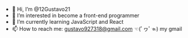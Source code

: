 - 👋 Hi, I’m @12Gustavo21
- 👀 I’m interested in become a front-end programmer
- 🌱 I’m currently learning JavaScript and React
- 📫 How to reach me: gustavo927318@gmail.com ☜(ﾟヮﾟ☜) my gmail

<!---
12Gustavo21/12Gustavo21 is a ✨ special ✨ repository because its `README.md` (this file) appears on your GitHub profile.
You can click the Preview link to take a look at your changes.
--->
